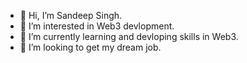 - 👋 Hi, I’m Sandeep Singh.
- 👀 I’m interested in Web3 devlopment.
- 🌱 I’m currently learning and devloping skills in Web3.
- 💞️ I’m looking to get my dream job.


<!---
snmsndhu/snmsndhu is a ✨ special ✨ repository because its `README.md` (this file) appears on your GitHub profile.
You can click the Preview link to take a look at your changes.
--->
